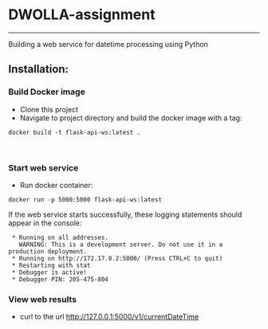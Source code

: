 # DWOLLA-assignment
-------------
Building a web service for datetime processing using Python

## Installation: 
### Build Docker image
- Clone this project
- Navigate to project directory and build the docker image with a tag:
```
docker build -t flask-api-ws:latest .
```
<br/>

### Start web service
- Run docker container:
```  
docker run -p 5000:5000 flask-api-ws:latest
```
If the web service starts successfully, these logging statements should appear in the console:
```
 * Running on all addresses.
   WARNING: This is a development server. Do not use it in a production deployment.
 * Running on http://172.17.0.2:5000/ (Press CTRL+C to quit)
 * Restarting with stat
 * Debugger is active!
 * Debugger PIN: 205-475-804
```

### View web results 
- curl to the url http://127.0.0.1:5000/v1/currentDateTime